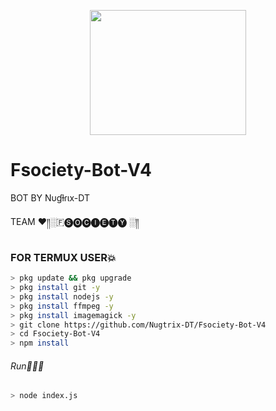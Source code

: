 <p align="center">
<img src="https://media.giphy.com/media/PAkrtJgGaygxbXcV9r/giphy.gif" width="250" height="200"/>
</p>

# Fsociety-Bot-V4

BOT BY Nυɠƚɾιx-DT

TEAM ♥️༎░🇫🅢🅞🅒🅘🅔🅣🅨 ░༎

### FOR TERMUX USER💥
```bash
> pkg update && pkg upgrade
> pkg install git -y
> pkg install nodejs -y
> pkg install ffmpeg -y
> pkg install imagemagick -y
> git clone https://github.com/Nugtrix-DT/Fsociety-Bot-V4
> cd Fsociety-Bot-V4
> npm install
```
###### Run🏃🏻‍♂️
```bash
> node index.js
```

